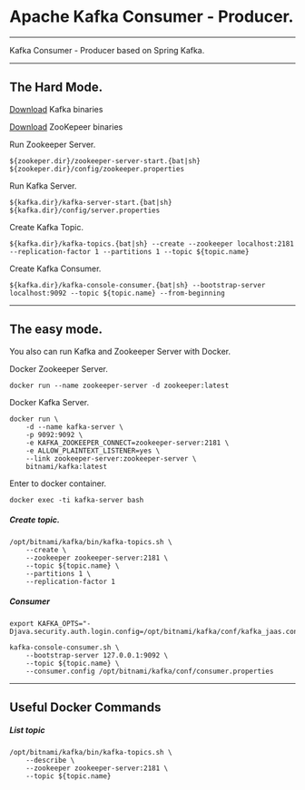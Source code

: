 # Apache Kafka Consumer - Producer.

---

Kafka Consumer - Producer based on Spring Kafka.

---

## The Hard Mode.

[Download](https://kafka.apache.org/downloads) Kafka binaries

[Download](https://zookeeper.apache.org/releases.html) ZooKepeer binaries

Run Zookeeper Server.

```shell
${zookeper.dir}/zookeeper-server-start.{bat|sh} ${zookeper.dir}/config/zookeeper.properties
```

Run Kafka Server.

```shell
${kafka.dir}/kafka-server-start.{bat|sh} ${kafka.dir}/config/server.properties
```

Create Kafka Topic.

```shell
${kafka.dir}/kafka-topics.{bat|sh} --create --zookeeper localhost:2181 --replication-factor 1 --partitions 1 --topic ${topic.name}
```

Create Kafka Consumer.

```shell
${kafka.dir}/kafka-console-consumer.{bat|sh} --bootstrap-server localhost:9092 --topic ${topic.name} --from-beginning
```

---

## The easy mode.

You also can run Kafka and Zookeeper Server with Docker.

Docker Zookeeper Server.

```shell
docker run --name zookeeper-server -d zookeeper:latest
```

Docker Kafka Server.

```shell
docker run \
    -d --name kafka-server \
    -p 9092:9092 \
    -e KAFKA_ZOOKEEPER_CONNECT=zookeeper-server:2181 \
    -e ALLOW_PLAINTEXT_LISTENER=yes \
    --link zookeeper-server:zookeeper-server \
    bitnami/kafka:latest
```

Enter to docker container.

```shell
docker exec -ti kafka-server bash
```

##### Create topic.

```shell
/opt/bitnami/kafka/bin/kafka-topics.sh \
    --create \
    --zookeeper zookeeper-server:2181 \
    --topic ${topic.name} \
    --partitions 1 \
    --replication-factor 1
```

##### Consumer

```shell
export KAFKA_OPTS="-Djava.security.auth.login.config=/opt/bitnami/kafka/conf/kafka_jaas.conf"

kafka-console-consumer.sh \
    --bootstrap-server 127.0.0.1:9092 \
    --topic ${topic.name} \
    --consumer.config /opt/bitnami/kafka/conf/consumer.properties
```

---

## Useful Docker Commands

##### List topic

```shell
/opt/bitnami/kafka/bin/kafka-topics.sh \
    --describe \
    --zookeeper zookeeper-server:2181 \
    --topic ${topic.name}
```

